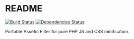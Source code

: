 README
======

[![Build Status](https://secure.travis-ci.org/toopay/assetic-minifier.png?branch=master)](http://travis-ci.org/toopay/assetic-minifier.png?branch=master) [![Dependencies Status](https://www.wakuwakuw.com/d/8459642)](http://depending.in/toopay/assetic-minifier)

Portable Assetic Filter for pure PHP JS and CSS minification.